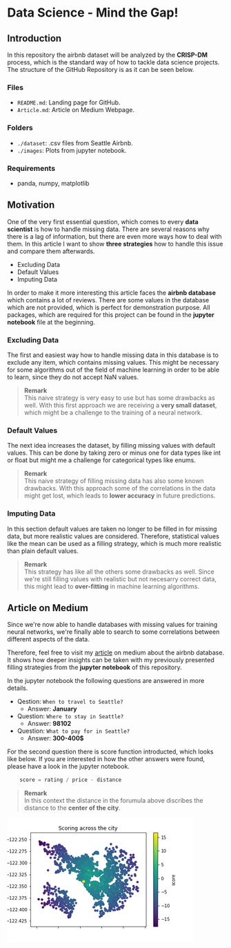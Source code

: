 # Data Science - Mind the Gap!

## Introduction

In this repository the airbnb dataset will be analyzed by the __CRISP-DM__ process, which is the standard way of how to tackle data science projects. The structure of the GitHub Repository is as it can be seen below.

### Files
- `README.md`: Landing page for GitHub.
- `Article.md`: Article on Medium Webpage.

### Folders
- `./dataset`: .csv files from Seattle Airbnb.
- `./images`: Plots from jupyter notebook.

### Requirements
- panda, numpy, matplotlib

## Motivation

One of the very first essential question, which comes to every __data scientist__ is how to handle missing data. There are several reasons why there is a lag of information, but there are even more ways how to deal with them. In this article I want to show __three strategies__ how to handle this issue and compare them afterwards.

- Excluding Data
- Default Values
- Imputing Data

In order to make it more interesting this article faces the __airbnb database__ which contains a lot of reviews. There are some values in the database which are not provided, which is perfect for demonstration purpose. All packages, which are required for this project can be found in the __jupyter notebook__ file at the beginning.

### Excluding Data
The first and easiest way how to handle missing data in this database is to exclude any item, which contains missing values. This might be necessary for  some algorithms out of the field of machine learning in order to be able to learn, since they do not accept NaN values.

> __Remark__  
This naive strategy is very easy to use but has some drawbacks as well. With this first approach we are receiving a __very small dataset__, which might be a challenge to the training of a neural network.

### Default Values
The next idea increases the dataset, by filling missing values with default values. This can be done by taking zero or minus one for data types like int or float but might me a challenge for categorical types like enums. 

> __Remark__  
This naive strategy of filling missing data has also some known drawbacks. With this approach some of the correlations in the data might get lost, which leads to __lower accuracy__ in future predictions.

### Imputing Data
In this section default values are taken no longer to be filled in for missing data, but more realistic values are considered. Therefore, statistical values like the mean can be used as a filling strategy, which is much more realistic than plain default values.

> __Remark__  
This strategy has like all the others some drawbacks as well. Since we're still filling values with realistic but not necesarry correct data, this might lead to __over-fitting__ in machine learning algorithms.

## Article on Medium

Since we're now able to handle databases with missing values for training neural networks, we're finally able to search to some correlations between different aspects of the data. 

Therefore, feel free to visit my [article](https://philipp-killermann.medium.com/data-science-mind-the-gap-258c95ba9af7) on medium about the airbnb database. It shows how deeper insights can be taken with my previously presented filling strategies from the __jupyter notebook__ of this repository.

In the jupyter notebook the following questions are answered in more details.

- Qestion: `When to travel to Seattle?` 
    - Answer: __January__
- Question: `Where to stay in Seattle?`
    - Answer: __98102__
- Question: `What to pay for in Seattle?`
    - Answer: __300-400$__

For the second question there is score function introducted, which looks like below. If you are interested in how the other answers were found, please have a look in the jupyter notebook. 

``` python
    score = rating / price - distance
```

> __Remark__  
In this context the distance in the forumula above discribes the distance to the __center of the city__.

![Figure](images/where_to_stay.png)
